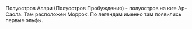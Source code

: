 
Полуостров Алари (Полуостров Пробуждения) - полуостров на юге Ар-Саола. Там расположен Моррок. 
По легендам именно там появились первые эльфы.

